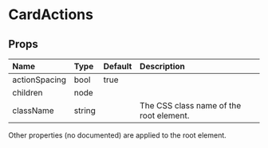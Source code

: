 CardActions
===========



Props
-----


| Name | Type | Default | Description |
|:-----|:-----|:-----|:-----|
| actionSpacing | bool | true |   |
| children | node |  |   |
| className | string |  |  The CSS class name of the root element. |

Other properties (no documented) are applied to the root element.
